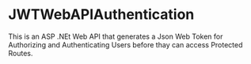 # JWTWebAPIAuthentication

This is an ASP .NEt Web API that generates a Json Web Token for Authorizing and Authenticating Users before thay can access Protected Routes.
